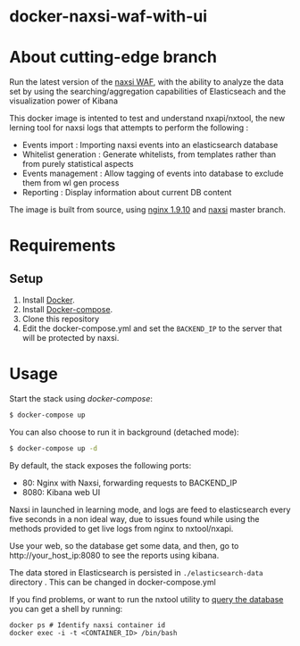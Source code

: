 # docker-naxsi-waf-with-ui

# About cutting-edge branch

Run the latest version of the [naxsi WAF](https://github.com/nbs-system/naxsi), with the ability to analyze the data set by using the searching/aggregation capabilities of Elasticseach and the visualization power of Kibana

This docker image is intented to test and understand nxapi/nxtool, the new lerning tool for naxsi logs that attempts to perform the following :

 * Events import : Importing naxsi events into an elasticsearch database
 * Whitelist generation : Generate whitelists, from templates rather than from purely statistical aspects
 * Events management : Allow tagging of events into database to exclude them from wl gen process
 * Reporting : Display information about current DB content


The image  is built from source, using [nginx 1.9.10](http://nginx.org/download/) and  [naxsi](https://github.com/nbs-system/naxsi) master branch.

# Requirements

## Setup

1. Install [Docker](http://docker.io).
2. Install [Docker-compose](http://docs.docker.com/compose/install/).
3. Clone this repository
4. Edit the docker-compose.yml and set the ``BACKEND_IP`` to the server that will be protected by naxsi.

# Usage

Start the stack using *docker-compose*:

```bash
$ docker-compose up
```

You can also choose to run it in background (detached mode):

```bash
$ docker-compose up -d
```

By default, the stack exposes the following ports:
* 80: Nginx with Naxsi, forwarding requests to BACKEND_IP
* 8080: Kibana web UI


Naxsi in launched in learning mode, and logs are feed to elasticsearch every five seconds in a non ideal way, due to issues found while using the methods provided to get live logs from nginx to nxtool/nxapi.


Use your web, so the database get some data,  and then, go to http://your_host_ip:8080 to see the reports using kibana.

The data stored in Elasticsearch is persisted in ``./elasticsearch-data`` directory . This can be changed in docker-compose.yml

If you find problems, or want to run the nxtool utility to [query the database](https://github.com/nbs-system/naxsi/tree/master/nxapi#simple-usage-approach) you can get a shell by running:

    docker ps # Identify naxsi container id
    docker exec -i -t <CONTAINER_ID> /bin/bash

